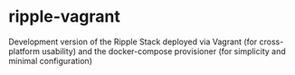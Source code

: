 # ripple-vagrant
Development version of the Ripple Stack deployed via Vagrant (for cross-platform usability) and the docker-compose provisioner (for simplicity and minimal configuration)
